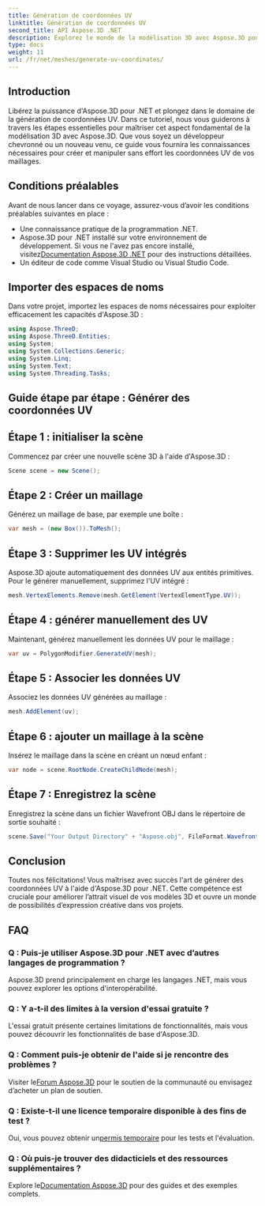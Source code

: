 ```yaml
---
title: Génération de coordonnées UV
linktitle: Génération de coordonnées UV
second_title: API Aspose.3D .NET
description: Explorez le monde de la modélisation 3D avec Aspose.3D pour .NET. Maîtrisez la génération de coordonnées UV sans effort. Élevez vos projets maintenant !
type: docs
weight: 11
url: /fr/net/meshes/generate-uv-coordinates/
---
```

## Introduction
Libérez la puissance d'Aspose.3D pour .NET et plongez dans le domaine de la génération de coordonnées UV. Dans ce tutoriel, nous vous guiderons à travers les étapes essentielles pour maîtriser cet aspect fondamental de la modélisation 3D avec Aspose.3D. Que vous soyez un développeur chevronné ou un nouveau venu, ce guide vous fournira les connaissances nécessaires pour créer et manipuler sans effort les coordonnées UV de vos maillages.
## Conditions préalables
Avant de nous lancer dans ce voyage, assurez-vous d’avoir les conditions préalables suivantes en place :
- Une connaissance pratique de la programmation .NET.
-  Aspose.3D pour .NET installé sur votre environnement de développement. Si vous ne l'avez pas encore installé, visitez[Documentation Aspose.3D .NET](https://reference.aspose.com/3d/net/) pour des instructions détaillées.
- Un éditeur de code comme Visual Studio ou Visual Studio Code.
## Importer des espaces de noms
Dans votre projet, importez les espaces de noms nécessaires pour exploiter efficacement les capacités d'Aspose.3D :
```csharp
using Aspose.ThreeD;
using Aspose.ThreeD.Entities;
using System;
using System.Collections.Generic;
using System.Linq;
using System.Text;
using System.Threading.Tasks;
```
## Guide étape par étape : Générer des coordonnées UV
## Étape 1 : initialiser la scène
Commencez par créer une nouvelle scène 3D à l'aide d'Aspose.3D :
```csharp
Scene scene = new Scene();
```
## Étape 2 : Créer un maillage
Générez un maillage de base, par exemple une boîte :
```csharp
var mesh = (new Box()).ToMesh();
```
## Étape 3 : Supprimer les UV intégrés
Aspose.3D ajoute automatiquement des données UV aux entités primitives. Pour le générer manuellement, supprimez l'UV intégré :
```csharp
mesh.VertexElements.Remove(mesh.GetElement(VertexElementType.UV));
```
## Étape 4 : générer manuellement des UV
Maintenant, générez manuellement les données UV pour le maillage :
```csharp
var uv = PolygonModifier.GenerateUV(mesh);
```
## Étape 5 : Associer les données UV
Associez les données UV générées au maillage :
```csharp
mesh.AddElement(uv);
```
## Étape 6 : ajouter un maillage à la scène
Insérez le maillage dans la scène en créant un nœud enfant :
```csharp
var node = scene.RootNode.CreateChildNode(mesh);
```
## Étape 7 : Enregistrez la scène
Enregistrez la scène dans un fichier Wavefront OBJ dans le répertoire de sortie souhaité :
```csharp
scene.Save("Your Output Directory" + "Aspose.obj", FileFormat.WavefrontOBJ);
```
## Conclusion
Toutes nos félicitations! Vous maîtrisez avec succès l'art de générer des coordonnées UV à l'aide d'Aspose.3D pour .NET. Cette compétence est cruciale pour améliorer l’attrait visuel de vos modèles 3D et ouvre un monde de possibilités d’expression créative dans vos projets.
## FAQ
### Q : Puis-je utiliser Aspose.3D pour .NET avec d’autres langages de programmation ?
Aspose.3D prend principalement en charge les langages .NET, mais vous pouvez explorer les options d'interopérabilité.
### Q : Y a-t-il des limites à la version d'essai gratuite ?
L'essai gratuit présente certaines limitations de fonctionnalités, mais vous pouvez découvrir les fonctionnalités de base d'Aspose.3D.
### Q : Comment puis-je obtenir de l'aide si je rencontre des problèmes ?
 Visiter le[Forum Aspose.3D](https://forum.aspose.com/c/3d/18) pour le soutien de la communauté ou envisagez d’acheter un plan de soutien.
### Q : Existe-t-il une licence temporaire disponible à des fins de test ?
 Oui, vous pouvez obtenir un[permis temporaire](https://purchase.aspose.com/temporary-license/) pour les tests et l'évaluation.
### Q : Où puis-je trouver des didacticiels et des ressources supplémentaires ?
 Explore le[Documentation Aspose.3D](https://reference.aspose.com/3d/net/) pour des guides et des exemples complets.